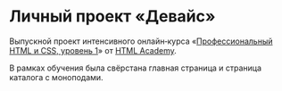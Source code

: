 ﻿# Личный проект «Девайс»

Выпускной проект интенсивного онлайн‑курса «[Профессиональный HTML и CSS, уровень 1](https://htmlacademy.ru/intensive/htmlcss)» от [HTML Academy](https://htmlacademy.ru).

В рамках обучения была свёрстана главная страница и страница каталога с моноподами.


